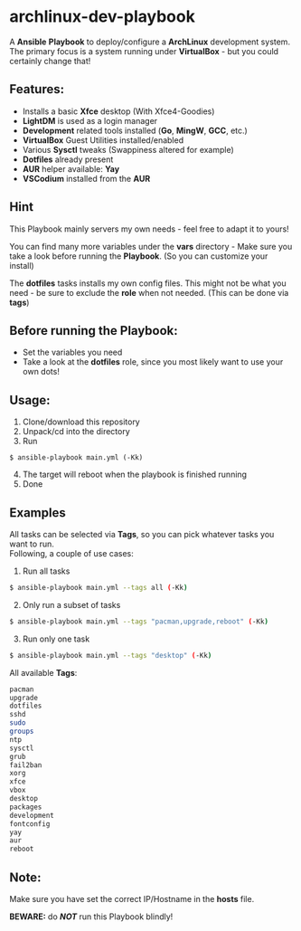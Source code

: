 # archlinux-dev-playbook
A **Ansible** **Playbook** to deploy/configure a **ArchLinux** development system.   
The primary focus is a system running under **VirtualBox** - but you could certainly change that!

## Features:
- Installs a basic **Xfce** desktop (With Xfce4-Goodies)
- **LightDM** is used as a login manager
- **Development** related tools installed (**Go**, **MingW**, **GCC**, etc.)
- **VirtualBox** Guest Utilities installed/enabled
- Various **Sysctl** tweaks (Swappiness altered for example)
- **Dotfiles** already present
- **AUR** helper available: **Yay**
- **VSCodium** installed from the **AUR**

## Hint
This Playbook mainly servers my own needs - feel free to adapt it to yours!

You can find many more variables under the **vars** directory - Make sure you take a look before running the **Playbook**. (So you can customize your install)

The **dotfiles** tasks installs my own config files. This might not be what you need - be sure to exclude the **role** when not needed. (This can be done via **tags**)

## Before running the Playbook:
- Set the variables you need
- Take a look at the **dotfiles** role, since you most likely want to use your own dots!

## Usage:
1. Clone/download this repository
2. Unpack/cd into the directory
3. Run
```shell
$ ansible-playbook main.yml (-Kk)
```
4. The target will reboot when the playbook is finished running
5. Done

## Examples
All tasks can be selected via **Tags**, so you can pick whatever tasks you want to run.   
Following, a couple of use cases:
1. Run all tasks
```bash
$ ansible-playbook main.yml --tags all (-Kk)
```
2. Only run a subset of tasks
```bash
$ ansible-playbook main.yml --tags "pacman,upgrade,reboot" (-Kk)
```
3. Run only one task
```bash
$ ansible-playbook main.yml --tags "desktop" (-Kk)
```
All available **Tags**:
```bash
pacman
upgrade
dotfiles
sshd
sudo
groups
ntp
sysctl
grub
fail2ban
xorg
xfce
vbox
desktop
packages
development
fontconfig
yay
aur
reboot
```

## Note:
Make sure you have set the correct IP/Hostname in the **hosts** file.   

**BEWARE:** do **_NOT_** run this Playbook blindly!
